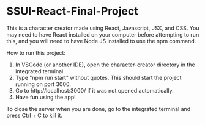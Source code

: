 # SSUI-React-Final-Project
 
This is a character creator made using React, Javascript, JSX, and CSS.  You may need to have React installed on your computer before attempting to run this, and you will need to have Node JS installed to use the npm command.

How to run this project:

1. In VSCode (or another IDE), open the character-creator directory in the integrated terminal.
2. Type "npm run start" without quotes.  This should start the project running on port 3000.
3. Go to http://localhost:3000/ if it was not opened automatically.
4. Have fun using the app!

To close the server when you are done, go to the integrated terminal and press Ctrl + C to kill it.
